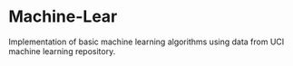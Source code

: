 # Machine-Lear
Implementation of basic machine learning algorithms using data from UCI machine learning repository.
